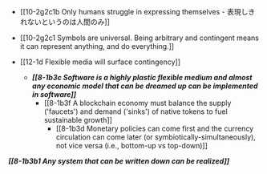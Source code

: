- [[10-2g2c1b Only humans struggle in expressing themselves - 表現しきれないというのは人間のみ]]
- [[10-2g2c1 Symbols are universal. Being arbitrary and contingent means it can represent anything, and do everything.]]

- [[12-1d Flexible media will surface contingency]]
	- ***[[8-1b3c Software is a highly plastic flexible medium and almost any economic model that can be dreamed up can be implemented in software]]***
		- [[8-1b3f A blockchain economy must balance the supply ('faucets') and demand ('sinks') of native tokens to fuel sustainable growth]]
			- [[8-1b3d Monetary policies can come first and the currency circulation can come later (or symbiotically-simultaneously), not vice versa (i.e., bottom-up vs top-down)]]

***[[8-1b3b1 Any system that can be written down can be realized]]***